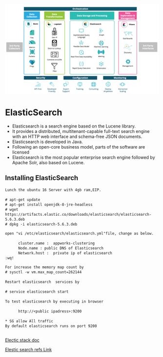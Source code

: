 


![ELK](images/ELK.png)




# ElasticSearch
* Elasticsearch is a search engine based on the Lucene library.
* It provides a distributed, multitenant-capable full-text search engine  with an HTTP web interface and schema-free JSON documents. 
* Elasticsearch is developed in Java. 
* Following an open-core business model, parts of the software are licensed 
* Elasticsearch is the most popular enterprise search engine followed by Apache Solr, also based on Lucene.




## Installing ElasticSearch

```
Lunch the ubuntu 16 Server with 4gb ram,EIP. 

# apt-get update
# apt-get install openjdk-8-jre-headless
# wget https://artifacts.elastic.co/downloads/elasticsearch/elasticsearch-5.6.3.deb 
# dpkg -i elasticsearch-5.6.3.deb

```





```
open "vi /etc/elasticsearch/elasticsearch.yml"file, change as below. 

      cluster.name :  appworks-clustering
      Node.name : public DNS of Elasticsearch 
      Network.host :  private ip of elasticsearch
:wq!
```

```
For increase the memory map count by  
# sysctl -w vm.max_map_count=262144

Restart elasticsearch  services by

# service elasticsearch start 
      
To test elasticsearch by executing in browser

      http://<public ipadress>:9200 

* SG allow All traffic 
By default elasticsearch runs on port 9200


```




[Electic stack doc](https://www.elastic.co/products/)

[Elestic search refs   Link](https://www.elastic.co/guide/en/elasticsearch/reference/current/install-elasticsearch.html)